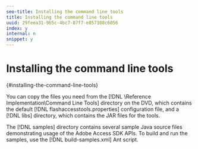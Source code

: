 ```yaml
---
seo-title: Installing the command line tools
title: Installing the command line tools
uuid: 29feea31-9b5c-4bc7-87f7-e857108c6056
index: y
internal: n
snippet: y
---
```


# Installing the command line tools
{#installing-the-command-line-tools}

You can copy the files you need from the [!DNL \Reference Implementation\Command Line Tools] directory on the DVD, which contains the default [!DNL flashaccesstools.properties] configuration file, and a [!DNL libs] directory, which contains the JAR files for the tools.

The [!DNL samples] directory contains several sample Java source files demonstrating usage of the Adobe Access SDK APIs. To build and run the samples, use the [!DNL build-samples.xml] Ant script. 
